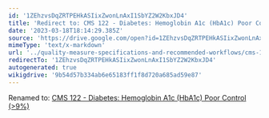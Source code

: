 ```yaml
---
id: '1ZEhzvsDqZRTPEHkASIixZwonLnAxI1SbYZ2W2KbxJD4'
title: 'Redirect to: CMS 122 - Diabetes: Hemoglobin A1c (HbA1c) Poor Control (>9%)'
date: '2023-03-18T18:14:29.385Z'
source: 'https://drive.google.com/open?id=1ZEhzvsDqZRTPEHkASIixZwonLnAxI1SbYZ2W2KbxJD4'
mimeType: 'text/x-markdown'
url: '../quality-measure-specifications-and-recommended-workflows/cms-122-diabetes-hemoglobin-a1c-hba1c-poor-control-greater9.md'
redirectTo: '1ZEhzvsDqZRTPEHkASIixZwonLnAxI1SbYZ2W2KbxJD4'
autogenerated: true
wikigdrive: '9b54d57b334ab6e65183ff1f8d720a685ad59e87'
---
```

Renamed to: [CMS 122 - Diabetes: Hemoglobin A1c (HbA1c) Poor Control (>9%)](../quality-measure-specifications-and-recommended-workflows/cms-122-diabetes-hemoglobin-a1c-hba1c-poor-control-greater9.md)
